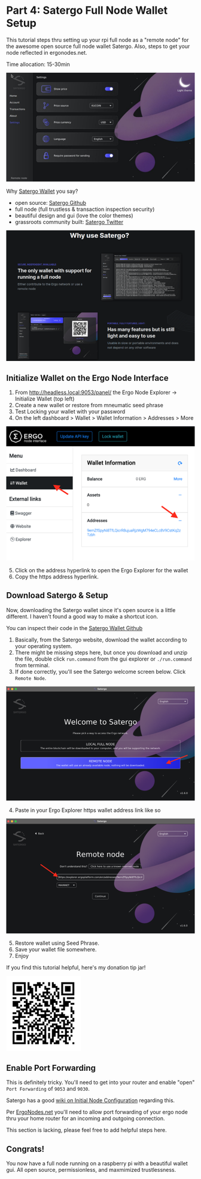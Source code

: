 # Part 4: Satergo Full Node Wallet Setup
This tutorial steps thru setting up your rpi full node as a "remote node" for the awesome open source full node wallet Satergo. Also, steps to get your node reflected in ergonodes.net.

Time allocation: 15-30min

![satergo_settings](/images/satergo_settings.jpeg)

Why [Satergo Wallet](https://satergo.com/) you say?
- open source: [Satergo Github](https://github.com/Satergo/Satergo)
- full node (full trustless & transaction inspection security)
- beautiful design and gui (love the color themes)
- grassroots community built: [Satergo Twitter](https://twitter.com/SatergoWallet)

![why-satergo](/images/satergo_why_use.jpeg)

## Initialize Wallet on the Ergo Node Interface
1. From http://headless.local:9053/panel/ the Ergo Node Explorer -> Initialize Wallet (top left)
2. Create a new wallet or restore from mneumatic seed phrase
3. Test Locking your wallet with your password
4. On the left dashboard > Wallet > Wallet Information > Addresses > More

![ergo-node-wallet](/images/ergo-node-explorer-wallet.jpeg)

5. Click on the address hyperlink to open the Ergo Explorer for the wallet
6. Copy the https address hyperlink.

## Download Satergo & Setup
Now, downloading the Satergo wallet since it's open source is a little different. I haven't found a good way to make a shortcut icon.

You can inspect their code in the [Satergo Wallet Github](https://github.com/Satergo/Satergo/)

1. Basically, from the Satergo website, download the wallet according to your operating system.
2. There might be missing steps here, but once you download and unzip the file, double click `run.command` from the gui explorer or `./run.command` from terminal.
3. If done correctly, you'll see the Satergo welcome screen below. Click `Remote Node`.

![satergo-welcome](/images/satergo-welcome.jpeg)

4. Paste in your Ergo Explorer https wallet address link like so

![satergo-wallet-registration](/images/satergo-wallet-registeration.jpeg)

5. Restore wallet using Seed Phrase.
6. Save your wallet file somewhere.
7. Enjoy

If you find this tutorial helpful, here's my donation tip jar!

![donations-qr-code](/images/wallet-qr-code.jpeg)


## Enable Port Forwarding
This is definitely tricky. You'll need to get into your router and enable "open" `Port Forwarding` of `9053` and `9030`.

Satergo has a good [wiki on Initial Node Configuration](https://github.com/Satergo/Satergo/wiki/Initial-node-configuration) regarding this.

Per [ErgoNodes.net](http://ergonodes.net/) you'll need to allow port forwarding of your ergo node thru your home router for an incoming and outgoing connection.

This section is lacking, please feel free to add helpful steps here.

## Congrats!

You now have a full node running on a raspberry pi with a beautiful wallet gui. All open source, permissionless, and maxmimized trustlessness.

